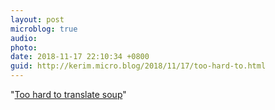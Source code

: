 ```yaml
---
layout: post
microblog: true
audio: 
photo: 
date: 2018-11-17 22:10:34 +0800
guid: http://kerim.micro.blog/2018/11/17/too-hard-to.html
---
```

"[Too hard to translate soup](http://languagelog.ldc.upenn.edu/nll/?p=39811)"
